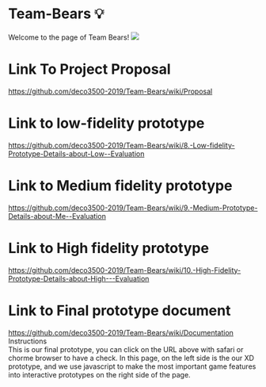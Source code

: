 # Team-Bears 💡 
Welcome to the page of Team Bears!
![](https://s2.ax1x.com/2019/10/24/KN7npV.jpg)
# Link To Project Proposal
https://github.com/deco3500-2019/Team-Bears/wiki/Proposal
# Link to low-fidelity prototype 
https://github.com/deco3500-2019/Team-Bears/wiki/8.-Low-fidelity-Prototype-Details-about-Low--Evaluation
# Link to Medium fidelity prototype 
https://github.com/deco3500-2019/Team-Bears/wiki/9.-Medium-Prototype-Details-about-Me--Evaluation
# Link to High fidelity prototype
https://github.com/deco3500-2019/Team-Bears/wiki/10.-High-Fidelity-Prototype-Details-about-High---Evaluation
# Link to Final prototype document
https://github.com/deco3500-2019/Team-Bears/wiki/Documentation
Instructions<br/>
This is our final prototype, you can click on the URL above with safari or chorme browser to have a check. In this page, on the left side is the our XD prototype, and we use javascript to make the most important game features into interactive prototypes on the right side of the page.



